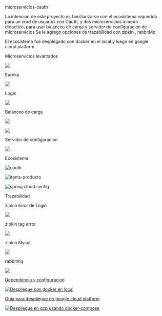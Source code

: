 
 microservicios-oauth
 
 La intencion de este proyecto es familiarizarse con el ecosistema
 requerido para un crud de usuarios con Oauth, y dos microservicios a modo didactico,
 para usar balanceo de carga y servidor de configuracion de microservicios
 Se le agrego opciones de trazabilidad con zipkin , rabbitMq.
 
 El ecosistema fue desplegado con docker en el local y luego en google cloud platform.

 
 
Microservicios levantados 
 
 ![](images/eclipse.png)
 
 
Eureka 
 
![](images/eureka.png)
  
Login
  
![](images/token.png)
   
Balanceo de carga 
   
![](images/balanceo1.png)

![](images/balanceo2.png)
	
	
	
Servidor de configuracion

![](images/config-server.png)


Ecosistema

![oauth](images/ecosistema_1.png)

![items-producto](images/ecosistema_2.png)
	
![spring cloud config](images/ecosistema3.png)
 
Trazabilidad 

zipkin error de Login 


![](images/zipkin-errorLogin.png)

zipkin tag error 

![](images/zipkin-tagError.png)

zipkin Mysql 

![](images/zipkin-mySql.png)

rabbitmq 

![](images/rabbitMq.png)



[Dependencia y configuracion](doc/config-ecosistema.pdf)

[![Despliegue con docker en local](images/docker-ms.gif)](https://www.youtube.com/watch?v=D8KEeTIcJeU) 


[Guia para despliegue en google cloud platform](doc/cgp-despliegue-docker-compose.pdf)

 


[![Despliegue en gcp usando docker-compose](images/gcp.gif)](https://www.youtube.com/watch?v=DzVGOHpBsGI) 
